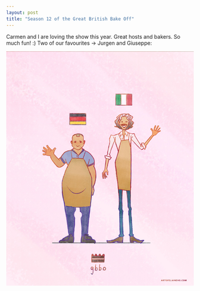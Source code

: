 ```yaml
---
layout: post
title: "Season 12 of the Great British Bake Off"
---
```


Carmen and I are loving the show this year. Great hosts and bakers. So much fun! :) Two of our favourites -> Jurgen and Giuseppe:

![Giuseppe and Jurgen](/assets/images/gbbo-season12-bakers.jpeg)
